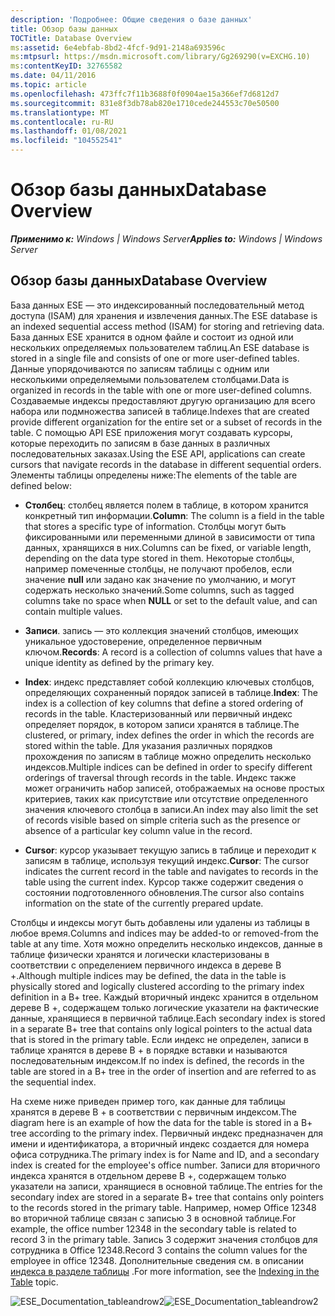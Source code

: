 ```yaml
---
description: 'Подробнее: Общие сведения о базе данных'
title: Обзор базы данных
TOCTitle: Database Overview
ms:assetid: 6e4ebfab-8bd2-4fcf-9d91-2148a693596c
ms:mtpsurl: https://msdn.microsoft.com/library/Gg269290(v=EXCHG.10)
ms:contentKeyID: 32765582
ms.date: 04/11/2016
ms.topic: article
ms.openlocfilehash: 473ffc7f11b3688f0f0904ae15a366ef7d6812d7
ms.sourcegitcommit: 831e8f3db78ab820e1710cede244553c70e50500
ms.translationtype: MT
ms.contentlocale: ru-RU
ms.lasthandoff: 01/08/2021
ms.locfileid: "104552541"
---
```

# <a name="database-overview"></a><span data-ttu-id="25959-103">Обзор базы данных</span><span class="sxs-lookup"><span data-stu-id="25959-103">Database Overview</span></span>


<span data-ttu-id="25959-104">_**Применимо к:** Windows | Windows Server_</span><span class="sxs-lookup"><span data-stu-id="25959-104">_**Applies to:** Windows | Windows Server_</span></span>

## <a name="database-overview"></a><span data-ttu-id="25959-105">Обзор базы данных</span><span class="sxs-lookup"><span data-stu-id="25959-105">Database Overview</span></span>

<span data-ttu-id="25959-106">База данных ESE — это индексированный последовательный метод доступа (ISAM) для хранения и извлечения данных.</span><span class="sxs-lookup"><span data-stu-id="25959-106">The ESE database is an indexed sequential access method (ISAM) for storing and retrieving data.</span></span> <span data-ttu-id="25959-107">База данных ESE хранится в одном файле и состоит из одной или нескольких определяемых пользователем таблиц.</span><span class="sxs-lookup"><span data-stu-id="25959-107">An ESE database is stored in a single file and consists of one or more user-defined tables.</span></span> <span data-ttu-id="25959-108">Данные упорядочиваются по записям таблицы с одним или несколькими определяемыми пользователем столбцами.</span><span class="sxs-lookup"><span data-stu-id="25959-108">Data is organized in records in the table with one or more user-defined columns.</span></span> <span data-ttu-id="25959-109">Создаваемые индексы предоставляют другую организацию для всего набора или подмножества записей в таблице.</span><span class="sxs-lookup"><span data-stu-id="25959-109">Indexes that are created provide different organization for the entire set or a subset of records in the table.</span></span> <span data-ttu-id="25959-110">С помощью API ESE приложения могут создавать курсоры, которые переходить по записям в базе данных в различных последовательных заказах.</span><span class="sxs-lookup"><span data-stu-id="25959-110">Using the ESE API, applications can create cursors that navigate records in the database in different sequential orders.</span></span> <span data-ttu-id="25959-111">Элементы таблицы определены ниже:</span><span class="sxs-lookup"><span data-stu-id="25959-111">The elements of the table are defined below:</span></span>

  - <span data-ttu-id="25959-112">**Столбец**: столбец является полем в таблице, в котором хранится конкретный тип информации.</span><span class="sxs-lookup"><span data-stu-id="25959-112">**Column**: The column is a field in the table that stores a specific type of information.</span></span> <span data-ttu-id="25959-113">Столбцы могут быть фиксированными или переменными длиной в зависимости от типа данных, хранящихся в них.</span><span class="sxs-lookup"><span data-stu-id="25959-113">Columns can be fixed, or variable length, depending on the data type stored in them.</span></span> <span data-ttu-id="25959-114">Некоторые столбцы, например помеченные столбцы, не получают пробелов, если значение **null** или задано как значение по умолчанию, и могут содержать несколько значений.</span><span class="sxs-lookup"><span data-stu-id="25959-114">Some columns, such as tagged columns take no space when **NULL** or set to the default value, and can contain multiple values.</span></span>

  - <span data-ttu-id="25959-115">**Записи**. запись — это коллекция значений столбцов, имеющих уникальное удостоверение, определенное первичным ключом.</span><span class="sxs-lookup"><span data-stu-id="25959-115">**Records**: A record is a collection of columns values that have a unique identity as defined by the primary key.</span></span>

  - <span data-ttu-id="25959-116">**Index**: индекс представляет собой коллекцию ключевых столбцов, определяющих сохраненный порядок записей в таблице.</span><span class="sxs-lookup"><span data-stu-id="25959-116">**Index**: The index is a collection of key columns that define a stored ordering of records in the table.</span></span> <span data-ttu-id="25959-117">Кластеризованный или первичный индекс определяет порядок, в котором записи хранятся в таблице.</span><span class="sxs-lookup"><span data-stu-id="25959-117">The clustered, or primary, index defines the order in which the records are stored within the table.</span></span> <span data-ttu-id="25959-118">Для указания различных порядков прохождения по записям в таблице можно определить несколько индексов.</span><span class="sxs-lookup"><span data-stu-id="25959-118">Multiple indices can be defined in order to specify different orderings of traversal through records in the table.</span></span> <span data-ttu-id="25959-119">Индекс также может ограничить набор записей, отображаемых на основе простых критериев, таких как присутствие или отсутствие определенного значения ключевого столбца в записи.</span><span class="sxs-lookup"><span data-stu-id="25959-119">An index may also limit the set of records visible based on simple criteria such as the presence or absence of a particular key column value in the record.</span></span>

  - <span data-ttu-id="25959-120">**Cursor**: курсор указывает текущую запись в таблице и переходит к записям в таблице, используя текущий индекс.</span><span class="sxs-lookup"><span data-stu-id="25959-120">**Cursor**: The cursor indicates the current record in the table and navigates to records in the table using the current index.</span></span> <span data-ttu-id="25959-121">Курсор также содержит сведения о состоянии подготовленного обновления.</span><span class="sxs-lookup"><span data-stu-id="25959-121">The cursor also contains information on the state of the currently prepared update.</span></span>

<span data-ttu-id="25959-122">Столбцы и индексы могут быть добавлены или удалены из таблицы в любое время.</span><span class="sxs-lookup"><span data-stu-id="25959-122">Columns and indices may be added-to or removed-from the table at any time.</span></span> <span data-ttu-id="25959-123">Хотя можно определить несколько индексов, данные в таблице физически хранятся и логически кластеризованы в соответствии с определением первичного индекса в дереве B +.</span><span class="sxs-lookup"><span data-stu-id="25959-123">Although multiple indices may be defined, the data in the table is physically stored and logically clustered according to the primary index definition in a B+ tree.</span></span> <span data-ttu-id="25959-124">Каждый вторичный индекс хранится в отдельном дереве B +, содержащем только логические указатели на фактические данные, хранящиеся в первичной таблице.</span><span class="sxs-lookup"><span data-stu-id="25959-124">Each secondary index is stored in a separate B+ tree that contains only logical pointers to the actual data that is stored in the primary table.</span></span> <span data-ttu-id="25959-125">Если индекс не определен, записи в таблице хранятся в дереве B + в порядке вставки и называются последовательным индексом.</span><span class="sxs-lookup"><span data-stu-id="25959-125">If no index is defined, the records in the table are stored in a B+ tree in the order of insertion and are referred to as the sequential index.</span></span>

<span data-ttu-id="25959-126">На схеме ниже приведен пример того, как данные для таблицы хранятся в дереве B + в соответствии с первичным индексом.</span><span class="sxs-lookup"><span data-stu-id="25959-126">The diagram here is an example of how the data for the table is stored in a B+ tree according to the primary index.</span></span> <span data-ttu-id="25959-127">Первичный индекс предназначен для имени и идентификатора, а вторичный индекс создается для номера офиса сотрудника.</span><span class="sxs-lookup"><span data-stu-id="25959-127">The primary index is for Name and ID, and a secondary index is created for the employee's office number.</span></span> <span data-ttu-id="25959-128">Записи для вторичного индекса хранятся в отдельном дереве B +, содержащем только указатели на записи, хранящиеся в основной таблице.</span><span class="sxs-lookup"><span data-stu-id="25959-128">The entries for the secondary index are stored in a separate B+ tree that contains only pointers to the records stored in the primary table.</span></span> <span data-ttu-id="25959-129">Например, номер Office 12348 во вторичной таблице связан с записью 3 в основной таблице.</span><span class="sxs-lookup"><span data-stu-id="25959-129">For example, the office number 12348 in the secondary table is related to record 3 in the primary table.</span></span> <span data-ttu-id="25959-130">Запись 3 содержит значения столбцов для сотрудника в Office 12348.</span><span class="sxs-lookup"><span data-stu-id="25959-130">Record 3 contains the column values for the employee in office 12348.</span></span> <span data-ttu-id="25959-131">Дополнительные сведения см. в описании [индекса в разделе таблицы](./indexing-in-the-table.md) .</span><span class="sxs-lookup"><span data-stu-id="25959-131">For more information, see the [Indexing in the Table](./indexing-in-the-table.md) topic.</span></span>

<span data-ttu-id="25959-132">![ESE_Documentation_tableandrow2](images/Gg269290.ESE_Documentation_tableandrow2(EXCHG.10).gif "ESE_Documentation_tableandrow2")</span><span class="sxs-lookup"><span data-stu-id="25959-132">![ESE_Documentation_tableandrow2](images/Gg269290.ESE_Documentation_tableandrow2(EXCHG.10).gif "ESE_Documentation_tableandrow2")</span></span>
